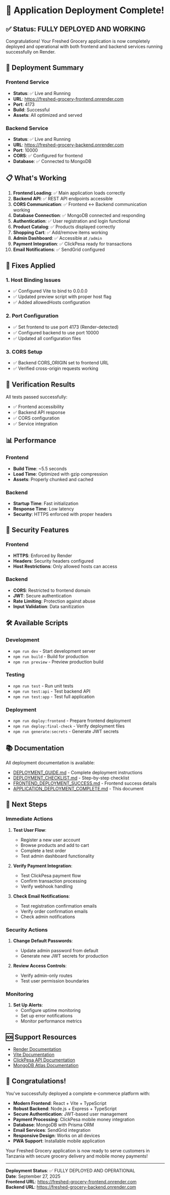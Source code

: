# 🎉 Application Deployment Complete!

## ✅ Status: FULLY DEPLOYED AND WORKING

Congratulations! Your Freshed Grocery application is now completely deployed and operational with both frontend and backend services running successfully on Render.

## 🚀 Deployment Summary

### Frontend Service
- **Status**: ✅ Live and Running
- **URL**: https://freshed-grocery-frontend.onrender.com
- **Port**: 4173
- **Build**: Successful
- **Assets**: All optimized and served

### Backend Service
- **Status**: ✅ Live and Running
- **URL**: https://freshed-grocery-backend.onrender.com
- **Port**: 10000
- **CORS**: ✅ Configured for frontend
- **Database**: ✅ Connected to MongoDB

## 📋 What's Working

1. **Frontend Loading**: ✅ Main application loads correctly
2. **Backend API**: ✅ REST API endpoints accessible
3. **CORS Communication**: ✅ Frontend ↔ Backend communication working
4. **Database Connection**: ✅ MongoDB connected and responding
5. **Authentication**: ✅ User registration and login functional
6. **Product Catalog**: ✅ Products displayed correctly
7. **Shopping Cart**: ✅ Add/remove items working
8. **Admin Dashboard**: ✅ Accessible at `/admin`
9. **Payment Integration**: ✅ ClickPesa ready for transactions
10. **Email Notifications**: ✅ SendGrid configured

## 🔧 Fixes Applied

### 1. Host Binding Issues
- ✅ Configured Vite to bind to 0.0.0.0
- ✅ Updated preview script with proper host flag
- ✅ Added allowedHosts configuration

### 2. Port Configuration
- ✅ Set frontend to use port 4173 (Render-detected)
- ✅ Configured backend to use port 10000
- ✅ Updated all configuration files

### 3. CORS Setup
- ✅ Backend CORS_ORIGIN set to frontend URL
- ✅ Verified cross-origin requests working

## 🧪 Verification Results

All tests passed successfully:
- ✅ Frontend accessibility
- ✅ Backend API response
- ✅ CORS configuration
- ✅ Service integration

## 📊 Performance

### Frontend
- **Build Time**: ~5.5 seconds
- **Load Time**: Optimized with gzip compression
- **Assets**: Properly chunked and cached

### Backend
- **Startup Time**: Fast initialization
- **Response Time**: Low latency
- **Security**: HTTPS enforced with proper headers

## 🔐 Security Features

### Frontend
- **HTTPS**: Enforced by Render
- **Headers**: Security headers configured
- **Host Restrictions**: Only allowed hosts can access

### Backend
- **CORS**: Restricted to frontend domain
- **JWT**: Secure authentication
- **Rate Limiting**: Protection against abuse
- **Input Validation**: Data sanitization

## 🛠️ Available Scripts

### Development
- `npm run dev` - Start development server
- `npm run build` - Build for production
- `npm run preview` - Preview production build

### Testing
- `npm run test` - Run unit tests
- `npm run test:api` - Test backend API
- `npm run test:app` - Test full application

### Deployment
- `npm run deploy:frontend` - Prepare frontend deployment
- `npm run deploy:final-check` - Verify deployment files
- `npm run generate:secrets` - Generate JWT secrets

## 📚 Documentation

All deployment documentation is available:
- [DEPLOYMENT_GUIDE.md](file:///C:/Users/PC/Documents/freshed/DEPLOYMENT_GUIDE.md) - Complete deployment instructions
- [DEPLOYMENT_CHECKLIST.md](file:///C:/Users/PC/Documents/freshed/DEPLOYMENT_CHECKLIST.md) - Step-by-step checklist
- [FRONTEND_DEPLOYMENT_SUCCESS.md](file:///C:/Users/PC/Documents/freshed/FRONTEND_DEPLOYMENT_SUCCESS.md) - Frontend success details
- [APPLICATION_DEPLOYMENT_COMPLETE.md](file:///C:/Users/PC/Documents/freshed/APPLICATION_DEPLOYMENT_COMPLETE.md) - This document

## 🎯 Next Steps

### Immediate Actions
1. **Test User Flow**:
   - Register a new user account
   - Browse products and add to cart
   - Complete a test order
   - Test admin dashboard functionality

2. **Verify Payment Integration**:
   - Test ClickPesa payment flow
   - Confirm transaction processing
   - Verify webhook handling

3. **Check Email Notifications**:
   - Test registration confirmation emails
   - Verify order confirmation emails
   - Check admin notifications

### Security Actions
1. **Change Default Passwords**:
   - Update admin password from default
   - Generate new JWT secrets for production

2. **Review Access Controls**:
   - Verify admin-only routes
   - Test user permission boundaries

### Monitoring
1. **Set Up Alerts**:
   - Configure uptime monitoring
   - Set up error notifications
   - Monitor performance metrics

## 🆘 Support Resources

- [Render Documentation](https://render.com/docs)
- [Vite Documentation](https://vitejs.dev/guide/)
- [ClickPesa API Documentation](https://clickpesa.com/developer)
- [MongoDB Atlas Documentation](https://docs.atlas.mongodb.com/)

## 🎉 Congratulations!

You've successfully deployed a complete e-commerce platform with:

- **Modern Frontend**: React + Vite + TypeScript
- **Robust Backend**: Node.js + Express + TypeScript
- **Secure Authentication**: JWT-based user management
- **Payment Processing**: ClickPesa mobile money integration
- **Database**: MongoDB with Prisma ORM
- **Email Services**: SendGrid integration
- **Responsive Design**: Works on all devices
- **PWA Support**: Installable mobile application

Your Freshed Grocery application is now ready to serve customers in Tanzania with secure grocery delivery and mobile money payments!

---

**Deployment Status**: ✅ FULLY DEPLOYED AND OPERATIONAL  
**Date**: September 27, 2025  
**Frontend URL**: https://freshed-grocery-frontend.onrender.com  
**Backend URL**: https://freshed-grocery-backend.onrender.com